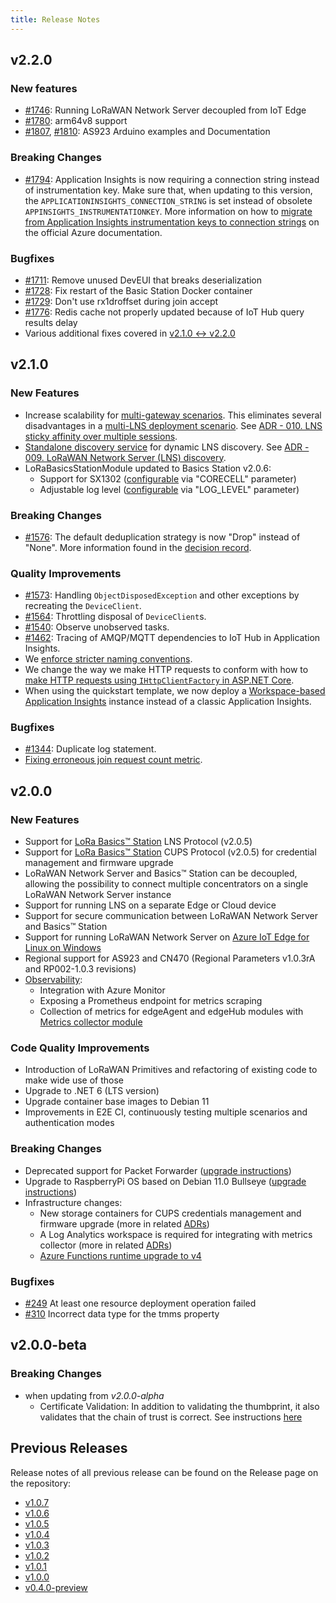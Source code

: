 ```yaml
---
title: Release Notes
---
```


## v2.2.0

### New features

- [#1746](https://github.com/Azure/iotedge-lorawan-starterkit/pull/1746): Running LoRaWAN Network Server decoupled from IoT Edge
- [#1780](https://github.com/Azure/iotedge-lorawan-starterkit/pull/1780): arm64v8 support
- [#1807](https://github.com/Azure/iotedge-lorawan-starterkit/pull/1807), [#1810](https://github.com/Azure/iotedge-lorawan-starterkit/pull/1810): AS923 Arduino examples and Documentation

### Breaking Changes

- [#1794](https://github.com/Azure/iotedge-lorawan-starterkit/pull/1794): Application Insights is now requiring a connection string instead of instrumentation key. Make sure that, when updating to this version, the `APPLICATIONINSIGHTS_CONNECTION_STRING` is set instead of obsolete `APPINSIGHTS_INSTRUMENTATIONKEY`. More information on how to [migrate from Application Insights instrumentation keys to connection strings](https://docs.microsoft.com/en-us/azure/azure-monitor/app/migrate-from-instrumentation-keys-to-connection-strings) on the official Azure documentation.

### Bugfixes

- [#1711](https://github.com/Azure/iotedge-lorawan-starterkit/pull/1711): Remove unused DevEUI that breaks deserialization
- [#1728](https://github.com/Azure/iotedge-lorawan-starterkit/pull/1728): Fix restart of the Basic Station Docker container
- [#1729](https://github.com/Azure/iotedge-lorawan-starterkit/pull/1729): Don't use rx1droffset during join accept
- [#1776](https://github.com/Azure/iotedge-lorawan-starterkit/pull/1776): Redis cache not properly updated because of IoT Hub query results delay
- Various additional fixes covered in [v2.1.0 <-> v2.2.0](https://github.com/Azure/iotedge-lorawan-starterkit/compare/v2.1.0...v2.2.0)

## v2.1.0

### New Features

- Increase scalability for [multi-gateway scenarios](./user-guide/scalability.md).
  This eliminates several disadvantages in a [multi-LNS deployment scenario](./user-guide/deployment-scenarios.md).
  See [ADR - 010. LNS sticky affinity over multiple sessions](./adr/010_lns_affinity.md).
- [Standalone discovery service](./user-guide/lns-discovery.md) for dynamic LNS discovery.
  See [ADR - 009. LoRaWAN Network Server (LNS) discovery](./adr/009_discovery.md).
- LoRaBasicsStationModule updated to Basics Station v2.0.6:
  - Support for SX1302 ([configurable](./user-guide/station-module-configuration.md) via "CORECELL" parameter)
  - Adjustable log level ([configurable](./user-guide/station-module-configuration.md) via "LOG_LEVEL" parameter)

### Breaking Changes

- [#1576](https://github.com/Azure/iotedge-lorawan-starterkit/issues/1576): The default deduplication strategy is now "Drop" instead of "None". More information found in the [decision record](./adr/007_message_deduplication.md).

### Quality Improvements

- [#1573](https://github.com/Azure/iotedge-lorawan-starterkit/issues/1573): Handling `ObjectDisposedException` and other exceptions by recreating the `DeviceClient`.
- [#1564](https://github.com/Azure/iotedge-lorawan-starterkit/issues/1564): Throttling disposal of `DeviceClient`s.
- [#1540](https://github.com/Azure/iotedge-lorawan-starterkit/issues/1540): Observe unobserved tasks.
- [#1462](https://github.com/Azure/iotedge-lorawan-starterkit/issues/1462): Tracing of AMQP/MQTT dependencies to IoT Hub in Application Insights.
- We [enforce stricter naming conventions](https://github.com/Azure/iotedge-lorawan-starterkit/pull/1485).
- We change the way we make HTTP requests to conform with how to [make HTTP requests using `IHttpClientFactory` in ASP.NET Core](https://docs.microsoft.com/en-us/aspnet/core/fundamentals/http-requests?view=aspnetcore-6.0).
- When using the quickstart template, we now deploy a [Workspace-based Application Insights](https://docs.microsoft.com/en-us/azure/azure-monitor/app/create-workspace-resource) instance instead of a classic Application Insights.

### Bugfixes

- [#1344](https://github.com/Azure/iotedge-lorawan-starterkit/issues/1344): Duplicate log statement.
- [Fixing erroneous join request count metric](https://github.com/Azure/iotedge-lorawan-starterkit/pull/1465).

## v2.0.0

### New Features

- Support for [LoRa Basics™ Station](https://github.com/lorabasics/basicstation)
LNS Protocol (v2.0.5)
- Support for [LoRa Basics™ Station](https://github.com/lorabasics/basicstation)
CUPS Protocol (v2.0.5) for credential management and firmware upgrade
- LoRaWAN Network Server and Basics™ Station can be decoupled, allowing the
possibility to connect multiple concentrators on a single LoRaWAN Network Server
instance
- Support for running LNS on a separate Edge or Cloud device
- Support for secure communication between LoRaWAN Network Server and Basics™
Station
- Support for running LoRaWAN Network Server on [Azure IoT Edge for Linux on
Windows](https://docs.microsoft.com/en-us/azure/iot-edge/iot-edge-for-linux-on-windows?view=iotedge-2018-06)
- Regional support for AS923 and CN470 (Regional Parameters v1.0.3rA and
RP002-1.0.3 revisions)
- [Observability](./user-guide/observability.md):
  - Integration with Azure Monitor
  - Exposing a Prometheus endpoint for metrics scraping
  - Collection of metrics for edgeAgent and edgeHub modules with [Metrics collector module](https://docs.microsoft.com/en-us/azure/iot-edge/how-to-collect-and-transport-metrics?view=iotedge-2020-11&tabs=iothub)

### Code Quality Improvements

- Introduction of LoRaWAN Primitives and refactoring of existing code to make
wide use of those
- Upgrade to .NET 6 (LTS version)
- Upgrade container base images to Debian 11
- Improvements in E2E CI, continuously testing multiple scenarios and
authentication modes

### Breaking Changes

- Deprecated support for Packet Forwarder ([upgrade instructions](user-guide/pkt-fwd-to-station.md))
- Upgrade to RaspberryPi OS based on Debian 11.0 Bullseye ([upgrade instructions](user-guide/upgrade.md#upgrading-to-raspberry-pi-os-bullseye))
- Infrastructure changes:
  - New storage containers for CUPS credentials management and firmware upgrade
  (more in related [ADRs](adr/008_cups_firmware_upgrade.md))
  - A Log Analytics workspace is required for integrating with metrics collector
  (more in related [ADRs](adr/005_observability.md))
  - [Azure Functions runtime upgrade to v4](user-guide/upgrade.md/#azure-functions)

### Bugfixes

- [#249](https://github.com/Azure/iotedge-lorawan-starterkit/issues/249)
At least one resource deployment operation failed
- [#310](https://github.com/Azure/iotedge-lorawan-starterkit/issues/310)
Incorrect data type for the tmms property

## v2.0.0-beta

### Breaking Changes

- when updating from *v2.0.0-alpha*
  - Certificate Validation: In addition to validating the thumbprint, it also
  validates that the chain of trust is correct. See instructions [here](user-guide/station-authentication-modes.md#changing-client-certificate-mode-in-lorawan-network-server-module-and-trusting-certificate-chain)

## Previous Releases

Release notes of all previous release can be found on the Release page on the repository:

- [v1.0.7](https://github.com/Azure/iotedge-lorawan-starterkit/releases/tag/v1.0.7)
- [v1.0.6](https://github.com/Azure/iotedge-lorawan-starterkit/releases/tag/v1.0.6)
- [v1.0.5](https://github.com/Azure/iotedge-lorawan-starterkit/releases/tag/v1.0.5)
- [v1.0.4](https://github.com/Azure/iotedge-lorawan-starterkit/releases/tag/v1.0.4)
- [v1.0.3](https://github.com/Azure/iotedge-lorawan-starterkit/releases/tag/v1.0.3)
- [v1.0.2](https://github.com/Azure/iotedge-lorawan-starterkit/releases/tag/v1.0.2)
- [v1.0.1](https://github.com/Azure/iotedge-lorawan-starterkit/releases/tag/v1.0.1)
- [v1.0.0](https://github.com/Azure/iotedge-lorawan-starterkit/releases/tag/v1.0.0)
- [v0.4.0-preview](https://github.com/Azure/iotedge-lorawan-starterkit/releases/tag/v0.4.0-preview)
